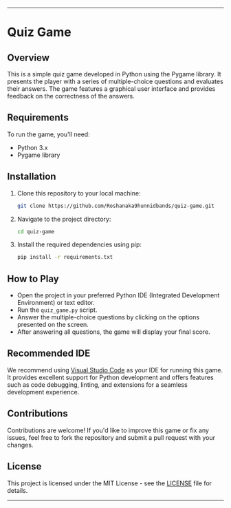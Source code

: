 

---

# Quiz Game

## Overview
This is a simple quiz game developed in Python using the Pygame library. It presents the player with a series of multiple-choice questions and evaluates their answers. The game features a graphical user interface and provides feedback on the correctness of the answers.

## Requirements
To run the game, you'll need:
- Python 3.x
- Pygame library

## Installation
1. Clone this repository to your local machine:
   ```bash
   git clone https://github.com/Roshanaka9hunnidbands/quiz-game.git
   ```
2. Navigate to the project directory:
   ```bash
   cd quiz-game
   ```
3. Install the required dependencies using pip:
   ```bash
   pip install -r requirements.txt
   ```

## How to Play
- Open the project in your preferred Python IDE (Integrated Development Environment) or text editor.
- Run the `quiz_game.py` script.
- Answer the multiple-choice questions by clicking on the options presented on the screen.
- After answering all questions, the game will display your final score.

## Recommended IDE
We recommend using [Visual Studio Code](https://code.visualstudio.com/) as your IDE for running this game. It provides excellent support for Python development and offers features such as code debugging, linting, and extensions for a seamless development experience.

## Contributions
Contributions are welcome! If you'd like to improve this game or fix any issues, feel free to fork the repository and submit a pull request with your changes.

## License
This project is licensed under the MIT License - see the [LICENSE](LICENSE) file for details.

---


